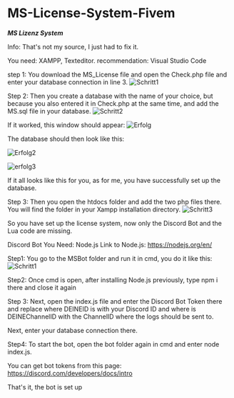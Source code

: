 # MS-License-System-Fivem

***MS Lizenz System***

Info: That's not my source, I just had to fix it.

You need: XAMPP, Texteditor. recommendation: Visual Studio Code

step 1: You download the MS_License file and open the Check.php file and enter your database connection in line 3.
![Schritt1](https://user-images.githubusercontent.com/102701262/170688456-fab900ac-bb67-4cee-97d4-4b1d66ef93e1.png)

Step 2: Then you create a database with the name of your choice, but because you also entered it in Check.php at the same time, and add the MS.sql file in your database.
![Schritt2](https://user-images.githubusercontent.com/102701262/170688564-36f30596-8902-40ca-a646-1d1a975d048d.png)

If it worked, this window should appear: 
![Erfolg](https://user-images.githubusercontent.com/102701262/170688606-86aaf722-4f7e-4b45-a257-6dc121ce3558.png)

The database should then look like this: 

![Erfolg2](https://user-images.githubusercontent.com/102701262/170688678-a3932ff8-5a3a-4865-95cf-e0c1c5eb3330.png)

![erfolg3](https://user-images.githubusercontent.com/102701262/170688732-c5b7ab55-80f0-44ed-9d24-a5b43f02b7fc.png)

If it all looks like this for you, as for me, you have successfully set up the database.

Step 3: Then you open the htdocs folder and add the two php files there. You will find the folder in your Xampp installation directory.
![Schritt3](https://user-images.githubusercontent.com/102701262/170688772-395368d7-b699-4ed9-851a-1fbfeb1be3d8.png)

So you have set up the license system, now only the Discord Bot and the Lua code are missing.

Discord Bot
You Need: Node.js
Link to Node.js: https://nodejs.org/en/

Step1: You go to the MSBot folder and run it in cmd, you do it like this:
![Schritt1](https://user-images.githubusercontent.com/102701262/170688950-68ce2441-cc93-4533-9179-4896be087fd0.png)

Step2: Once cmd is open, after installing Node.js previously, type npm i there and close it again

Step 3: Next, open the index.js file and enter the Discord Bot Token there and replace where DEINEID is with your Discord ID and where is DEINEChannelID with the ChannelID where the logs should be sent to.

Next, enter your database connection there.

Step4: To start the bot, open the bot folder again in cmd and enter node index.js.

You can get bot tokens from this page: https://discord.com/developers/docs/intro

That's it, the bot is set up


